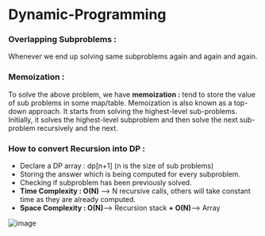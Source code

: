 # Dynamic-Programming

### Overlapping Subproblems : 
Whenever we end up solving same subproblems again and again and again. 

### Memoization :
To solve the above problem, we have **memoization :** tend to store the value of sub problems in some map/table. 
Memoization is also known as a top-down approach. It starts from solving the highest-level sub-problems. Initially, it solves the highest-level subproblem and then solve the next sub-problem recursively and the next. 

### How to convert Recursion into DP :

- Declare a DP array : dp[n+1] (n is the size of sub problems)
- Storing the answer which is being computed for every subproblem. 
- Checking if subproblem has been previously solved. 
- **Time Complexity : O(N)** --> N recursive calls, others will take constant time as they are already computed. 
- **Space Complexity : O(N)**--> Recursion stack **+ O(N)**--> Array


![image](https://user-images.githubusercontent.com/23376002/167126480-04637616-3950-4ced-954a-c200645672ac.png)





